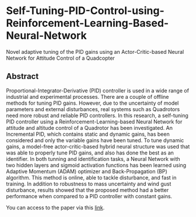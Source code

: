 # Self-Tuning-PID-Control-using-Reinforcement-Learning-Based-Neural-Network
Novel adaptive tuning of the PID gains using an Actor-Critic-based Neural Network for Attitude Control of a Quadcopter

## Abstract

Proportional-Integrator-Derivative (PID) controller is used in a wide range of industrial and experimental processes.
There are a couple of offline methods for tuning PID gains. However, due to the uncertainty of model parameters and
external disturbances, real systems such as Quadrotors need more robust and reliable PID controllers. In this research, a
self-tuning PID controller using a Reinforcement-Learning-based Neural Network for attitude and altitude control of a Quadrotor
has been investigated. An Incremental PID, which contains static and dynamic gains, has been considered and only the variable
gains have been tuned. To tune dynamic gains, a model-free actor-critic-based hybrid neural structure was used that was
able to properly tune PID gains, and also has done the best as an identifier. In both tunning and identification tasks, a Neural
Network with two hidden layers and sigmoid activation functions has been learned using Adaptive Momentum (ADAM) optimizer
and Back-Propagation (BP) algorithm. This method is online, able to tackle disturbance, and fast in training. In addition to
robustness to mass uncertainty and wind gust disturbance, results showed that the proposed method had a better performance when
compared to a PID controller with constant gains.

You can access to the paper via this [link](https://github.com/98210184/Self-Tuniing-PID-Control-using-Reinforcement-Learning-Based-Neural-Network/blob/main/Article%20-%20Intelligent%20Self-Tuning%20PID%20Controller.pdf).

